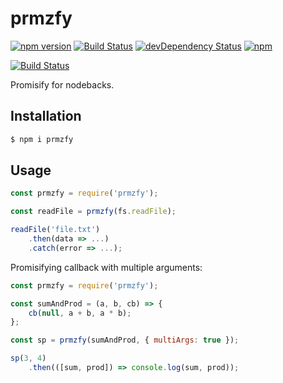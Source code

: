 prmzfy
=========
[![npm version](https://badge.fury.io/js/prmzfy.svg)](https://badge.fury.io/js/prmzfy)
[![Build Status](https://travis-ci.org/iyegoroff/prmzfy.svg?branch=master)](https://travis-ci.org/iyegoroff/prmzfy)
[![devDependency Status](https://david-dm.org/iyegoroff/prmzfy/dev-status.svg)](https://david-dm.org/iyegoroff/prmzfy?type=dev)
[![npm](https://img.shields.io/npm/l/express.svg)](https://www.npmjs.com/package/prmzfy)

[![Build Status](https://saucelabs.com/browser-matrix/iyegoroff.svg)](https://saucelabs.com/beta/builds/442ccffd33f3428c9d37e40b087cc489)

Promisify for nodebacks.

## Installation

```bash
$ npm i prmzfy
```

## Usage

```javascript
const prmzfy = require('prmzfy');

const readFile = prmzfy(fs.readFile);

readFile('file.txt')
    .then(data => ...)
    .catch(error => ...);
```

Promisifying callback with multiple arguments:

```javascript
const prmzfy = require('prmzfy');

const sumAndProd = (a, b, cb) => {
    cb(null, a + b, a * b);
};

const sp = prmzfy(sumAndProd, { multiArgs: true });

sp(3, 4)
    .then(([sum, prod]) => console.log(sum, prod));
```